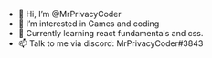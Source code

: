 - 👋 Hi, I’m @MrPrivacyCoder
- 👀 I’m interested in Games and coding
- 🌱 Currently learning react fundamentals and css.
- 📫 Talk to me via discord: MrPrivacyCoder#3843
